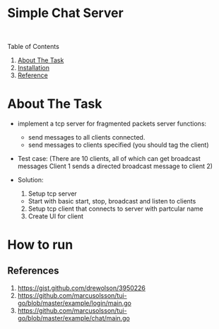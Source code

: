 # Simple Chat Server
<br  />
<p  align="center">
  
<summary>Table of Contents</summary>

<ol>

  

<li><a  href="#about-the-task">About The Task</a></li>

<li><a  href="#how-to-run">Installation</a></li>
<li><a  href="#reference">Reference</a></li>

</ol>

# About The Task
* implement a tcp server for fragmented packets server functions:
    * send messages to all clients connected.
    * send messages to clients specified (you should tag the client)

* Test case:
(There are 10 clients, all of which can get broadcast messages
Client 1 sends a directed broadcast message to client 2)

* Solution:
  1. Setup tcp server 
    * Start with basic start, stop, broadcast and listen to clients
  2. Setup tcp client that connects to server with partcular name 
  3. Create UI for client
# How to run

## References
  1. https://gist.github.com/drewolson/3950226
  2. https://github.com/marcusolsson/tui-go/blob/master/example/login/main.go
  3. https://github.com/marcusolsson/tui-go/blob/master/example/chat/main.go
